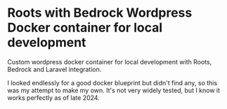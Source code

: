 # Roots with Bedrock Wordpress Docker container for local development
Custom wordpress docker container for local development with Roots, Bedrock and Laravel integration.

I looked endlessly for a good docker blueprint but didn't find any, so this was my attempt to make my own. It's not very widely tested, but I know it works perfectly as of late 2024.


